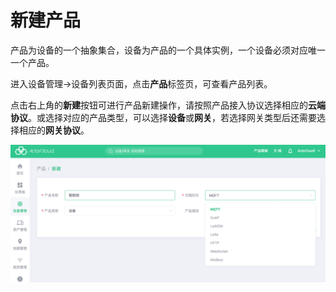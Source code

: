 # 新建产品

产品为设备的一个抽象集合，设备为产品的一个具体实例，一个设备必须对应唯一一个产品。

进入设备管理->设备列表页面，点击**产品**标签页，可查看产品列表。

点击右上角的**新建**按钮可进行产品新建操作，请按照产品接入协议选择相应的**云端协议**。或选择对应的产品类型，可以选择**设备**或**网关**，若选择网关类型后还需要选择相应的**网关协议**。

![](_assets/product_create.png)
